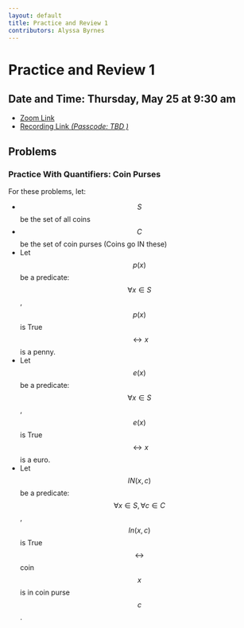```yaml
---
layout: default
title: Practice and Review 1
contributors: Alyssa Byrnes
---
```


# Practice and Review 1
## Date and Time: Thursday, May 25 at 9:30 am
* [Zoom Link](https://unc.zoom.us/j/97009190129)
* [Recording Link *(Passcode: TBD )*]()

## Problems

### Practice With Quantifiers: Coin Purses

For these problems, let:

* $$S$$ be the set of all coins
* $$C$$ be the set of coin purses (Coins go IN these)
* Let $$p(x)$$ be a predicate:  $$\forall x \in S$$, $$p(x)$$ is True $$\leftrightarrow x$$ is a penny. 
* Let $$e(x)$$ be a predicate:  $$\forall x \in S$$, $$e(x)$$ is True $$\leftrightarrow x$$ is a euro. 
* Let $$IN(x,c)$$ be a predicate:  $$\forall x \in S, \forall c \in C$$, $$In(x,c)$$ is True $$\leftrightarrow$$ coin $$x$$ is in coin purse $$c$$. 